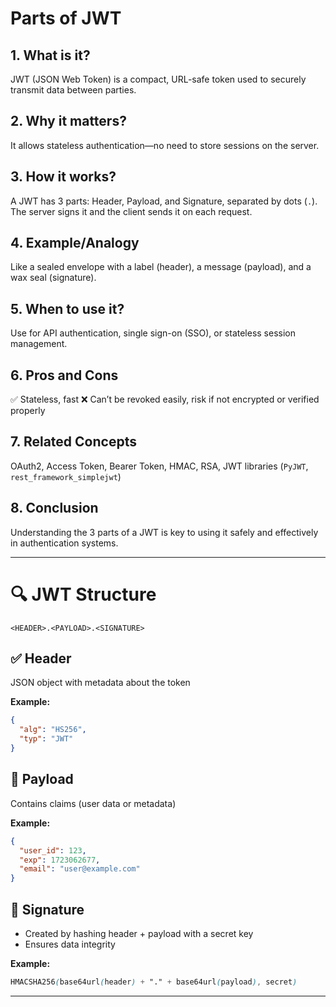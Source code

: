 # Parts of JWT

## 1. What is it?
JWT (JSON Web Token) is a compact, URL-safe token used to securely transmit data between parties.

## 2. Why it matters?
It allows stateless authentication—no need to store sessions on the server.

## 3. How it works?
A JWT has 3 parts: Header, Payload, and Signature, separated by dots (`.`). The server signs it and the client sends it on each request.

## 4. Example/Analogy
Like a sealed envelope with a label (header), a message (payload), and a wax seal (signature).

## 5. When to use it?
Use for API authentication, single sign-on (SSO), or stateless session management.

## 6. Pros and Cons
✅ Stateless, fast ❌ Can’t be revoked easily, risk if not encrypted or verified properly

## 7. Related Concepts
OAuth2, Access Token, Bearer Token, HMAC, RSA, JWT libraries (`PyJWT`, `rest_framework_simplejwt`)

## 8. Conclusion
Understanding the 3 parts of a JWT is key to using it safely and effectively in authentication systems.

---
# 🔍 JWT Structure

```
<HEADER>.<PAYLOAD>.<SIGNATURE>
```

## ✅ Header

JSON object with metadata about the token

**Example:**
```json
{
  "alg": "HS256",
  "typ": "JWT"
}
```

## 🧾 Payload

Contains claims (user data or metadata)

**Example:**
```json
{
  "user_id": 123,
  "exp": 1723062677,
  "email": "user@example.com"
}
```

## 🔏 Signature

- Created by hashing header + payload with a secret key
- Ensures data integrity

**Example:**
```scss
HMACSHA256(base64url(header) + "." + base64url(payload), secret)
```

---
